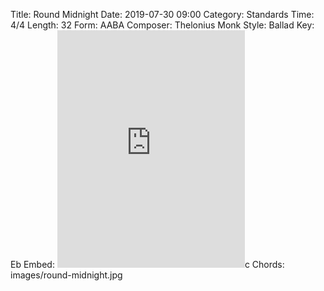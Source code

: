 Title: Round Midnight
Date: 2019-07-30 09:00
Category: Standards
Time: 4/4
Length: 32
Form: AABA
Composer: Thelonius Monk
Style: Ballad
Key: Eb
Embed: <iframe src="https://open.spotify.com/embed/playlist/51cNN5qZb676ytSdCigSQm" width="300" height="380" frameborder="0" allowtransparency="true" allow="encrypted-media"></iframe>c
Chords: images/round-midnight.jpg
